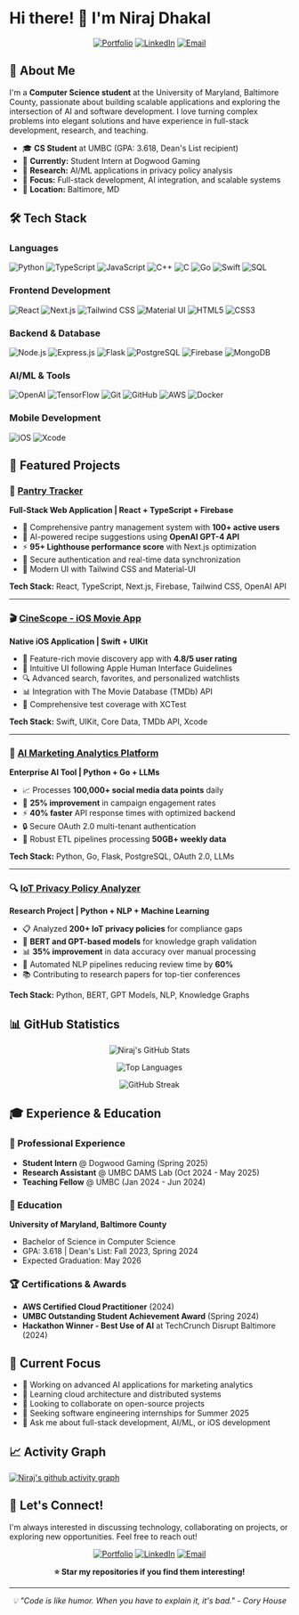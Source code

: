 # Hi there! 👋 I'm Niraj Dhakal

<div align="center">
  
[![Portfolio](https://img.shields.io/badge/Portfolio-nirajd.dev-blue?style=for-the-badge&logo=google-chrome&logoColor=white)](https://nirajd.dev)
[![LinkedIn](https://img.shields.io/badge/LinkedIn-nirajdhakal26-0077B5?style=for-the-badge&logo=linkedin&logoColor=white)](https://linkedin.com/in/nirajdhakal26)
[![Email](https://img.shields.io/badge/Email-nirajd1%40umbc.edu-D14836?style=for-the-badge&logo=gmail&logoColor=white)](mailto:nirajd1@umbc.edu)

</div>

## 🚀 About Me

I'm a **Computer Science student** at the University of Maryland, Baltimore County, passionate about building scalable applications and exploring the intersection of AI and software development. I love turning complex problems into elegant solutions and have experience in full-stack development, research, and teaching.

- 🎓 **CS Student** at UMBC (GPA: 3.618, Dean's List recipient)
- 💼 **Currently:** Student Intern at Dogwood Gaming
- 🔬 **Research:** AI/ML applications in privacy policy analysis
- 🎯 **Focus:** Full-stack development, AI integration, and scalable systems
- 📍 **Location:** Baltimore, MD

## 🛠️ Tech Stack

### Languages
![Python](https://img.shields.io/badge/Python-3776AB?style=for-the-badge&logo=python&logoColor=white)
![TypeScript](https://img.shields.io/badge/TypeScript-007ACC?style=for-the-badge&logo=typescript&logoColor=white)
![JavaScript](https://img.shields.io/badge/JavaScript-F7DF1E?style=for-the-badge&logo=javascript&logoColor=black)
![C++](https://img.shields.io/badge/C%2B%2B-00599C?style=for-the-badge&logo=c%2B%2B&logoColor=white)
![C](https://img.shields.io/badge/C-00599C?style=for-the-badge&logo=c&logoColor=white)
![Go](https://img.shields.io/badge/Go-00ADD8?style=for-the-badge&logo=go&logoColor=white)
![Swift](https://img.shields.io/badge/Swift-FA7343?style=for-the-badge&logo=swift&logoColor=white)
![SQL](https://img.shields.io/badge/SQL-336791?style=for-the-badge&logo=postgresql&logoColor=white)

### Frontend Development
![React](https://img.shields.io/badge/React-20232A?style=for-the-badge&logo=react&logoColor=61DAFB)
![Next.js](https://img.shields.io/badge/Next.js-000000?style=for-the-badge&logo=nextdotjs&logoColor=white)
![Tailwind CSS](https://img.shields.io/badge/Tailwind_CSS-38B2AC?style=for-the-badge&logo=tailwind-css&logoColor=white)
![Material UI](https://img.shields.io/badge/Material--UI-0081CB?style=for-the-badge&logo=material-ui&logoColor=white)
![HTML5](https://img.shields.io/badge/HTML5-E34F26?style=for-the-badge&logo=html5&logoColor=white)
![CSS3](https://img.shields.io/badge/CSS3-1572B6?style=for-the-badge&logo=css3&logoColor=white)

### Backend & Database
![Node.js](https://img.shields.io/badge/Node.js-43853D?style=for-the-badge&logo=node.js&logoColor=white)
![Express.js](https://img.shields.io/badge/Express.js-404D59?style=for-the-badge&logo=express&logoColor=white)
![Flask](https://img.shields.io/badge/Flask-000000?style=for-the-badge&logo=flask&logoColor=white)
![PostgreSQL](https://img.shields.io/badge/PostgreSQL-316192?style=for-the-badge&logo=postgresql&logoColor=white)
![Firebase](https://img.shields.io/badge/Firebase-039BE5?style=for-the-badge&logo=firebase&logoColor=white)
![MongoDB](https://img.shields.io/badge/MongoDB-4EA94B?style=for-the-badge&logo=mongodb&logoColor=white)

### AI/ML & Tools
![OpenAI](https://img.shields.io/badge/OpenAI-412991?style=for-the-badge&logo=openai&logoColor=white)
![TensorFlow](https://img.shields.io/badge/TensorFlow-FF6F00?style=for-the-badge&logo=tensorflow&logoColor=white)
![Git](https://img.shields.io/badge/Git-F05032?style=for-the-badge&logo=git&logoColor=white)
![GitHub](https://img.shields.io/badge/GitHub-100000?style=for-the-badge&logo=github&logoColor=white)
![AWS](https://img.shields.io/badge/AWS-232F3E?style=for-the-badge&logo=amazon-aws&logoColor=white)
![Docker](https://img.shields.io/badge/Docker-2CA5E0?style=for-the-badge&logo=docker&logoColor=white)

### Mobile Development
![iOS](https://img.shields.io/badge/iOS-000000?style=for-the-badge&logo=ios&logoColor=white)
![Xcode](https://img.shields.io/badge/Xcode-007ACC?style=for-the-badge&logo=Xcode&logoColor=white)

## 🎯 Featured Projects

### 🏪 [Pantry Tracker](https://github.com/nirajdhakal/pantry-tracker)
**Full-Stack Web Application | React + TypeScript + Firebase**
- 📱 Comprehensive pantry management system with **100+ active users**
- 🤖 AI-powered recipe suggestions using **OpenAI GPT-4 API**
- ⚡ **95+ Lighthouse performance score** with Next.js optimization
- 🔐 Secure authentication and real-time data synchronization
- 🎨 Modern UI with Tailwind CSS and Material-UI

**Tech Stack:** React, TypeScript, Next.js, Firebase, Tailwind CSS, OpenAI API

---

### 🎬 [CineScope - iOS Movie App](https://github.com/nirajdhakal/cinescope)
**Native iOS Application | Swift + UIKit**
- 📱 Feature-rich movie discovery app with **4.8/5 user rating**
- 🎨 Intuitive UI following Apple Human Interface Guidelines
- 🔍 Advanced search, favorites, and personalized watchlists
- 📊 Integration with The Movie Database (TMDb) API
- 🧪 Comprehensive test coverage with XCTest

**Tech Stack:** Swift, UIKit, Core Data, TMDb API, Xcode

---

### 🤖 [AI Marketing Analytics Platform](https://github.com/nirajdhakal/ai-marketing-platform)
**Enterprise AI Tool | Python + Go + LLMs**
- 📈 Processes **100,000+ social media data points** daily
- 🎯 **25% improvement** in campaign engagement rates
- ⚡ **40% faster** API response times with optimized backend
- 🔒 Secure OAuth 2.0 multi-tenant authentication
- 🔄 Robust ETL pipelines processing **50GB+ weekly data**

**Tech Stack:** Python, Go, Flask, PostgreSQL, OAuth 2.0, LLMs

---

### 🔍 [IoT Privacy Policy Analyzer](https://github.com/nirajdhakal/privacy-analyzer)
**Research Project | Python + NLP + Machine Learning**
- 📋 Analyzed **200+ IoT privacy policies** for compliance gaps
- 🧠 **BERT and GPT-based models** for knowledge graph validation
- 📊 **35% improvement** in data accuracy over manual processing
- 🔄 Automated NLP pipelines reducing review time by **60%**
- 📚 Contributing to research papers for top-tier conferences

**Tech Stack:** Python, BERT, GPT Models, NLP, Knowledge Graphs

## 📊 GitHub Statistics

<div align="center">
  
![Niraj's GitHub Stats](https://github-readme-stats.vercel.app/api?username=nirajdhakal&show_icons=true&theme=radical&hide_border=true&include_all_commits=true&count_private=true)

![Top Languages](https://github-readme-stats.vercel.app/api/top-langs/?username=nirajdhakal&layout=compact&theme=radical&hide_border=true)

![GitHub Streak](https://github-readme-streak-stats.herokuapp.com/?user=nirajdhakal&theme=radical&hide_border=true)

</div>

## 🎓 Experience & Education

### 💼 Professional Experience
- **Student Intern** @ Dogwood Gaming (Spring 2025)
- **Research Assistant** @ UMBC DAMS Lab (Oct 2024 - May 2025)
- **Teaching Fellow** @ UMBC (Jan 2024 - Jun 2024)

### 🏫 Education
**University of Maryland, Baltimore County**
- Bachelor of Science in Computer Science
- GPA: 3.618 | Dean's List: Fall 2023, Spring 2024
- Expected Graduation: May 2026

### 🏆 Certifications & Awards
- **AWS Certified Cloud Practitioner** (2024)
- **UMBC Outstanding Student Achievement Award** (Spring 2024)
- **Hackathon Winner - Best Use of AI** at TechCrunch Disrupt Baltimore (2024)

## 🌱 Current Focus

- 🔭 Working on advanced AI applications for marketing analytics
- 🌱 Learning cloud architecture and distributed systems
- 👯 Looking to collaborate on open-source projects
- 🎯 Seeking software engineering internships for Summer 2025
- 💬 Ask me about full-stack development, AI/ML, or iOS development

## 📈 Activity Graph

[![Niraj's github activity graph](https://github-readme-activity-graph.vercel.app/graph?username=nirajdhakal&theme=react-dark&hide_border=true)](https://github.com/nirajdhakal)

## 🤝 Let's Connect!

I'm always interested in discussing technology, collaborating on projects, or exploring new opportunities. Feel free to reach out!

<div align="center">

[![Portfolio](https://img.shields.io/badge/🌐_Portfolio-Visit_Site-blue?style=for-the-badge)](https://nirajd.dev)
[![LinkedIn](https://img.shields.io/badge/💼_LinkedIn-Connect-0077B5?style=for-the-badge)](https://linkedin.com/in/nirajdhakal26)
[![Email](https://img.shields.io/badge/📧_Email-Contact_Me-D14836?style=for-the-badge)](mailto:nirajd1@umbc.edu)

**⭐ Star my repositories if you find them interesting!**

</div>

---

<div align="center">
  <i>💡 "Code is like humor. When you have to explain it, it's bad." - Cory House</i>
</div>
